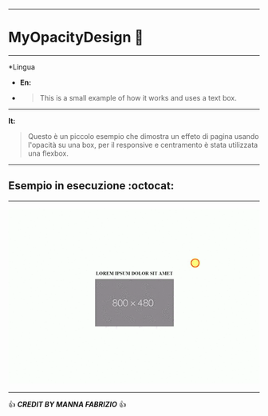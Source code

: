 ------------------------------------------------------------------------------------------------------------------------------------------

# MyOpacityDesign :metal: 

------------------------------------------------------------------------------------------------------------------------------------------

*Lingua
  * **En:**

  * > This is a small example of how it works and uses a text box.

------------------------------------------------------------------------------------------------------------------------------------------

**It:**

> Questo è un piccolo esempio che dimostra un effeto di pagina usando l'opacità su una box, per il responsive e centramento è stata utilizzata una flexbox.

-----------------------------------------------------------------------------------------------------------------------------------------

## Esempio in esecuzione :octocat:

------------------------------------------------------------------------------------------------------------------------------------------

![Alt text](video-to-gif.gif) 

------------------------------------------------------------------------------------------------------------------------------------------

:+1: ***CREDIT BY MANNA FABRIZIO*** :+1: 
